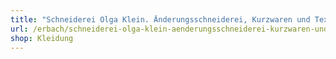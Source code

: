 ```yaml
---
title: "Schneiderei Olga Klein. Änderungsschneiderei, Kurzwaren und Textilien"
url: /erbach/schneiderei-olga-klein-aenderungsschneiderei-kurzwaren-und-textilien/
shop: Kleidung
---
```

